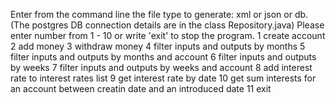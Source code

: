 Enter from the command line the file type to generate: xml or json or db. (The postgres DB connection details are in the class Repository.java)
Please enter number from 1 - 10 or write 'exit' to stop the program.
                1 create account
                2 add money
                3 withdraw money
                4 filter inputs and outputs by months
                5 filter inputs and outputs by months and account
                6 filter inputs and outputs by weeks
                7 filter inputs and outputs by weeks and account
                8 add interest rate to interest rates list
                9 get interest rate by date
                10 get sum interests for an account between creatin date and an introduced date
                11 exit
